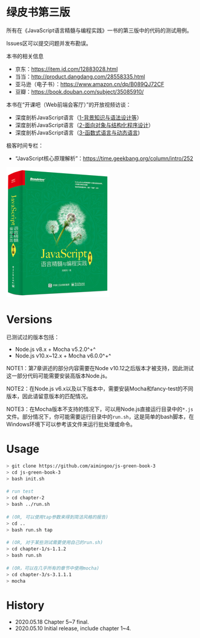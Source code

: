 # 绿皮书第三版

所有在《JavaScript语言精髓与编程实践》一书的第三版中的代码的测试用例。

Issues区可以提交问题并发布勘误。

本书的相关信息
* 京东：https://item.jd.com/12883028.html
* 当当：http://product.dangdang.com/28558335.html
* 亚马逊（电子书）：https://www.amazon.cn/dp/B089QJ72CF
* 豆瓣：https://book.douban.com/subject/35085910/

本书在“开课吧（Web前端会客厅）”的开放视频访谈：
* 深度剖析JavaScript语言（[1-背景知识与语法设计等](https://www.bilibili.com/video/BV1M5411a7GK)）
* 深度剖析JavaScript语言（[2-面向对象与结构化程序设计](https://www.bilibili.com/video/BV1MK4y1v7a2)）
* 深度剖析JavaScript语言（[3-函数式语言与动态语言](https://www.bilibili.com/video/BV16k4y117hE))

极客时间专栏：
* “JavaScript核心原理解析”：https://time.geekbang.org/column/intro/252


[![绿皮书第三版](images/book.png)](https://book.douban.com/subject/35085910/)

# Versions

已测试过的版本包括：

* Node.js v8.x + Mocha v5.2.0^+^
* Node.js v10.x~12.x + Mocha v6.0.0^+^



NOTE1：第7章讲述的部分内容需要在Node v10.12之后版本才被支持，因此测试这一部分代码可能需要安装高版本Node.js。

NOTE2：在Node.js v6.x以及以下版本中，需要安装Mocha和fancy-test的不同版本，因此请留意版本的匹配情况。

NOTE3：在Mocha版本不支持的情况下，可以用Node.js直接运行目录中的`*.js`文件。部分情况下，你可能需要运行目录中的`run.sh`，这是简单的bash脚本，在Windows环境下可以参考该文件来运行批处理或命令。



# Usage

```bash
> git clone https://github.com/aimingoo/js-green-book-3
> cd js-green-book-3
> bash init.sh

# run test
> cd chapter-2
> bash ../run.sh

# (OR, 可以使用tap参数来得到简洁风格的报告)
> cd ..
> bash run.sh tap

# (OR, 对于某些测试需要使用自己的run.sh)
> cd chapter-1/s-1.1.2
> bash run.sh

# (OR，可以在几乎所有的章节中使用mocha)
> cd chapter-3/s-3.1.1.1
> mocha
```

# History

* 2020.05.18 Chapter 5~7 final.
* 2020.05.10 Initial release, include chapter 1~4.
